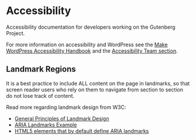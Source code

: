 # Accessibility

Accessibility documentation for developers working on the Gutenberg Project.

For more information on accessibility and WordPress see the [Make WordPress Accessibility Handbook](https://make.wordpress.org/accessibility/handbook/) and the [Accessibility Team section](https://make.wordpress.org/accessibility/).

## Landmark Regions

It is a best practice to include ALL content on the page in landmarks, so that screen reader users who rely on them to navigate from section to section do not lose track of content.

Read more regarding landmark design from W3C:

- [General Principles of Landmark Design](https://www.w3.org/TR/wai-aria-practices-1.1/#general-principles-of-landmark-design)
- [ARIA Landmarks Example](https://www.w3.org/TR/wai-aria-practices/examples/landmarks/)
- [HTML5 elements that by default define ARIA landmarks](https://www.w3.org/TR/wai-aria-practices/examples/landmarks/HTML5.html)
